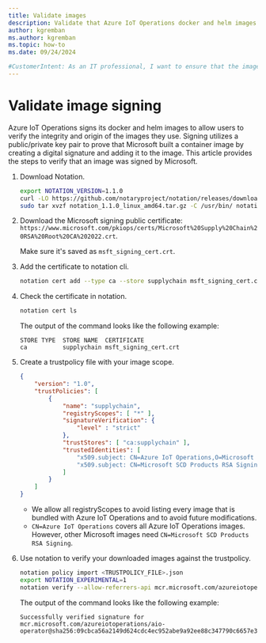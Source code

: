 ```yaml
---
title: Validate images
description: Validate that Azure IoT Operations docker and helm images are legitimate.
author: kgremban
ms.author: kgremban
ms.topic: how-to
ms.date: 09/24/2024

#CustomerIntent: As an IT professional, I want to ensure that the images I download for Azure IoT Operations are legitimate.
---
```


# Validate image signing

Azure IoT Operations signs its docker and helm images to allow users to verify the integrity and origin of the images they use. Signing utilizes a public/private key pair to prove that Microsoft built a container image by creating a digital signature and adding it to the image. This article provides the steps to verify that an image was signed by Microsoft.

1. Download Notation.

   ```sh
   export NOTATION_VERSION=1.1.0
   curl -LO https://github.com/notaryproject/notation/releases/download/v$NOTATION_VERSION/notation_$NOTATION_VERSION\_linux_amd64.tar.gz
   sudo tar xvzf notation_1.1.0_linux_amd64.tar.gz -C /usr/bin/ notation
   ```

1. Download the Microsoft signing public certificate: `https://www.microsoft.com/pkiops/certs/Microsoft%20Supply%20Chain%20RSA%20Root%20CA%202022.crt`.

   Make sure it's saved as `msft_signing_cert.crt`.

1. Add the certificate to notation cli.

   ```sh
   notation cert add --type ca --store supplychain msft_signing_cert.crt
   ```

1. Check the certificate in notation.

   ```sh 
   notation cert ls
   ```   

   The output of the command looks like the following example:

   ```output
   STORE TYPE  STORE NAME  CERTIFICATE 
   ca          supplychain msft_signing_cert.crt
   ```

1. Create a trustpolicy file with your image scope.

   ```json
   {
       "version": "1.0",
       "trustPolicies": [
           {
               "name": "supplychain",
               "registryScopes": [ "*" ],
               "signatureVerification": {
                   "level" : "strict" 
               },
               "trustStores": [ "ca:supplychain" ],
               "trustedIdentities": [
                   "x509.subject: CN=Azure IoT Operations,O=Microsoft Corporation,L=Redmond,ST=Washington,C=US",
                   "x509.subject: CN=Microsoft SCD Products RSA Signing,O=Microsoft Corporation,L=Redmond,ST=Washington,C=US"
               ]
           }
       ]
   }
   ```

   * We allow all registryScopes to avoid listing every image that is bundled with Azure IoT Operations and to avoid future modifications.
   * `CN=Azure IoT Operations` covers all Azure IoT Operations images. However, other Microsoft images need `CN=Microsoft SCD Products RSA Signing`.

1. Use notation to verify your downloaded images against the trustpolicy.

   ```sh
   notation policy import <TRUSTPOLICY_FILE>.json
   export NOTATION_EXPERIMENTAL=1
   notation verify --allow-referrers-api mcr.microsoft.com/azureiotoperations/aio-operator:0.8.16
   ```

   The output of the command looks like the following example:

   ```output
   Successfully verified signature for mcr.microsoft.com/azureiotoperations/aio-operator@sha256:09cbca56a2149d624cdc4ec952abe9a92ee88c347790c6657e3dd2a0fcc12d10
   ```
